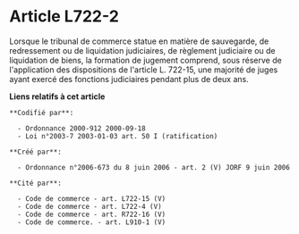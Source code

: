 # Article L722-2

Lorsque le tribunal de commerce statue en matière de sauvegarde, de redressement ou de liquidation judiciaires, de règlement
judiciaire ou de liquidation de biens, la formation de jugement comprend, sous réserve de l'application des dispositions de
l'article L. 722-15, une majorité de juges ayant exercé des fonctions judiciaires pendant plus de deux ans.

**Liens relatifs à cet article**

	**Codifié par**:

	  - Ordonnance 2000-912 2000-09-18
	  - Loi n°2003-7 2003-01-03 art. 50 I (ratification)

	**Créé par**:

	  - Ordonnance n°2006-673 du 8 juin 2006 - art. 2 (V) JORF 9 juin 2006

	**Cité par**:

	  - Code de commerce - art. L722-15 (V)
	  - Code de commerce - art. L722-4 (V)
	  - Code de commerce - art. R722-16 (V)
	  - Code de commerce. - art. L910-1 (V)
